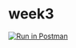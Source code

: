 # week3

[![Run in Postman](https://run.pstmn.io/button.svg)](https://app.getpostman.com/run-collection/f8f92d1c0826794f02e4)
